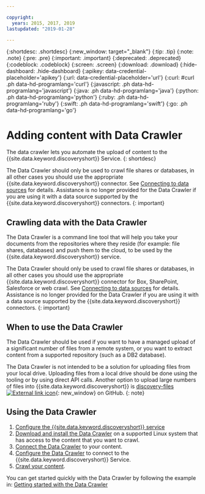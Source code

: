 ```yaml
---

copyright:
  years: 2015, 2017, 2019
lastupdated: "2019-01-28"

---
```


{:shortdesc: .shortdesc}
{:new_window: target="_blank"}
{:tip: .tip}
{:note: .note}
{:pre: .pre}
{:important: .important}
{:deprecated: .deprecated}
{:codeblock: .codeblock}
{:screen: .screen}
{:download: .download}
{:hide-dashboard: .hide-dashboard}
{:apikey: data-credential-placeholder='apikey'} 
{:url: data-credential-placeholder='url'}
{:curl: #curl .ph data-hd-programlang='curl'}
{:javascript: .ph data-hd-programlang='javascript'}
{:java: .ph data-hd-programlang='java'}
{:python: .ph data-hd-programlang='python'}
{:ruby: .ph data-hd-programlang='ruby'}
{:swift: .ph data-hd-programlang='swift'}
{:go: .ph data-hd-programlang='go'}

# Adding content with Data Crawler

The data crawler lets you automate the upload of content to the {{site.data.keyword.discoveryshort}} Service.
{: shortdesc}

The Data Crawler should only be used to crawl file shares or databases, in all other cases you should use the appropriate {{site.data.keyword.discoveryshort}} connector. See [Connecting to data sources](/docs/services/discovery/connect.html) for details. Assistance is no longer provided for the Data Crawler if you are using it with a data source supported by the {{site.data.keyword.discoveryshort}} connectors.
{: important}

## Crawling data with the Data Crawler

The Data Crawler is a command line tool that will help you take your documents from the repositories where they reside (for example: file shares, databases) and push them to the cloud, to be used by the {{site.data.keyword.discoveryshort}} service.

The Data Crawler should only be used to crawl file shares or databases, in all other cases you should use the appropriate {{site.data.keyword.discoveryshort}} connector for Box, SharePoint, Salesforce or web crawl. See [Connecting to data sources](/docs/services/discovery/connect.html) for details. Assistance is no longer provided for the Data Crawler if you are using it with a data source supported by the {{site.data.keyword.discoveryshort}} connectors.
{: important}

## When to use the Data Crawler

The Data Crawler should be used if you want to have a managed upload of a significant number of files from a remote system, or you want to extract content from a supported repository (such as a DB2 database).

The Data Crawler is not intended to be a solution for uploading files from your local drive. Uploading files from a local drive should be done using the tooling or by using direct API calls. Another option to upload large numbers of files into {{site.data.keyword.discoveryshort}} is [discovery-files ![External link icon](../../icons/launch-glyph.svg "External link icon")](https://github.com/IBM/discovery-files){: new_window} on GitHub.
{: note}

## Using the Data Crawler

1. [Configure the {{site.data.keyword.discoveryshort}} service](/docs/services/discovery/building.html#configservice)
1. [Download and install the Data Crawler](/docs/services/discovery/data-crawler-install.html) on a supported Linux system that has access to the content that you want to crawl.
1. [Connect the Data Crawler](/docs/services/discovery/data-crawler-seeds.html) to your content.
1. [Configure the Data Crawler](/docs/services/discovery/data-crawler-discovery.html) to connect to the {{site.data.keyword.discoveryshort}} Service.
1. [Crawl your content](/docs/services/discovery/data-crawler-run.html).

You can get started quickly with the Data Crawler by following the example in: [Getting started with the Data Crawler](/docs/services/discovery/data-crawler-qs.html)
